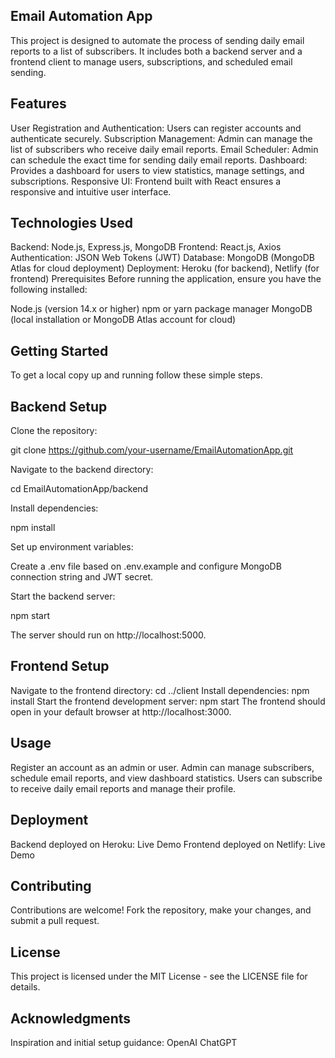 ## Email Automation App

This project is designed to automate the process of sending daily email reports to a list of subscribers. It includes both a backend server and a frontend client to manage users, subscriptions, and scheduled email sending.

## Features

User Registration and Authentication: Users can register accounts and authenticate securely.
Subscription Management: Admin can manage the list of subscribers who receive daily email reports.
Email Scheduler: Admin can schedule the exact time for sending daily email reports.
Dashboard: Provides a dashboard for users to view statistics, manage settings, and subscriptions.
Responsive UI: Frontend built with React ensures a responsive and intuitive user interface.

## Technologies Used
Backend: Node.js, Express.js, MongoDB
Frontend: React.js, Axios
Authentication: JSON Web Tokens (JWT)
Database: MongoDB (MongoDB Atlas for cloud deployment)
Deployment: Heroku (for backend), Netlify (for frontend)
Prerequisites
Before running the application, ensure you have the following installed:

Node.js (version 14.x or higher)
npm or yarn package manager
MongoDB (local installation or MongoDB Atlas account for cloud)

## Getting Started
To get a local copy up and running follow these simple steps.

## Backend Setup

Clone the repository:

git clone https://github.com/your-username/EmailAutomationApp.git

Navigate to the backend directory:

cd EmailAutomationApp/backend

Install dependencies:

npm install

Set up environment variables:

Create a .env file based on .env.example and configure MongoDB connection string and JWT secret.

Start the backend server:

npm start

The server should run on http://localhost:5000.

## Frontend Setup
Navigate to the frontend directory:
cd ../client
Install dependencies:
npm install
Start the frontend development server:
npm start
The frontend should open in your default browser at http://localhost:3000.

## Usage
Register an account as an admin or user.
Admin can manage subscribers, schedule email reports, and view dashboard statistics.
Users can subscribe to receive daily email reports and manage their profile.

## Deployment
Backend deployed on Heroku: Live Demo
Frontend deployed on Netlify: Live Demo

## Contributing
Contributions are welcome! Fork the repository, make your changes, and submit a pull request.

## License
This project is licensed under the MIT License - see the LICENSE file for details.

## Acknowledgments
Inspiration and initial setup guidance: OpenAI ChatGPT
